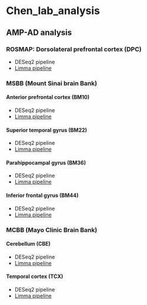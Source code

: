 # Chen_lab_analysis

## AMP-AD analysis
### ROSMAP: Dorsolateral prefrontal cortex (DPC)
+ DESeq2 pipeline
+ [Limma pipeline](https://github.com/ningxinkang/Chen_lab_analysis/blob/main/limma_MSBB_ROSMAP.md)
### MSBB (Mount Sinai brain Bank)
#### Anterior prefrontal cortex (BM10)
+ DESeq2 pipeline
+ [Limma pipeline](https://github.com/ningxinkang/Chen_lab_analysis/blob/main/limma_MSBB_BM10.md)
#### Superior temporal gyrus (BM22)
+ DESeq2 pipeline
+ [Limma pipeline](https://github.com/ningxinkang/Chen_lab_analysis/blob/main/limma_MSBB_BM22.md)
#### Parahippocampal gyrus (BM36)
+ DESeq2 pipeline
+ [Limma pipeline](https://github.com/ningxinkang/Chen_lab_analysis/blob/main/limma_MSBB_BM36.md)
#### Inferior frontal gyrus (BM44)
+ DESeq2 pipeline
+ [Limma pipeline](https://github.com/ningxinkang/Chen_lab_analysis/blob/main/limma_MSBB_BM44.md)
### MCBB (Mayo Clinic Brain Bank)
#### Cerebellum (CBE)
+ DESeq2 pipeline
+ [Limma pipeline](https://github.com/ningxinkang/Chen_lab_analysis/blob/main/limma_MCBB_CBE.md)
#### Temporal cortex (TCX)
+ DESeq2 pipeline
+ [Limma pipeline](https://github.com/ningxinkang/Chen_lab_analysis/blob/main/limma_MCBB_TCX.md)

